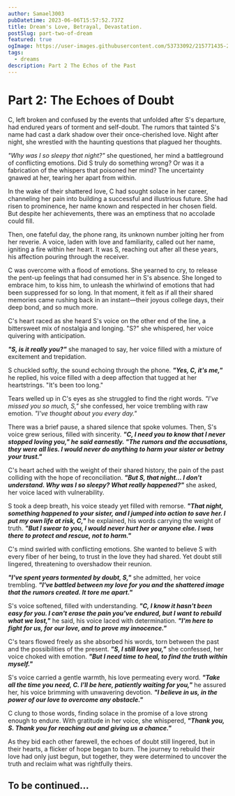 ```yaml
---
author: Samael3003
pubDatetime: 2023-06-06T15:57:52.737Z
title: Dream's Love, Betrayal, Devastation.
postSlug: part-two-of-dream
featured: true
ogImage: https://user-images.githubusercontent.com/53733092/215771435-25408246-2309-4f8b-a781-1f3d93bdf0ec.png
tags:
  - dreams
description: Part 2 The Echos of the Past
---
```


# Part 2: The Echoes of Doubt

C, left broken and confused by the events that unfolded after S's departure, had endured years of torment and self-doubt. The rumors that tainted S's name had cast a dark shadow over their once-cherished love. Night after night, she wrestled with the haunting questions that plagued her thoughts.

_"Why was I so sleepy that night?"_ she questioned, her mind a battleground of conflicting emotions. Did S truly do something wrong? Or was it a fabrication of the whispers that poisoned her mind? The uncertainty gnawed at her, tearing her apart from within.

In the wake of their shattered love, C had sought solace in her career, channeling her pain into building a successful and illustrious future. She had risen to prominence, her name known and respected in her chosen field. But despite her achievements, there was an emptiness that no accolade could fill.

Then, one fateful day, the phone rang, its unknown number jolting her from her reverie. A voice, laden with love and familiarity, called out her name, igniting a fire within her heart. It was S, reaching out after all these years, his affection pouring through the receiver.

C was overcome with a flood of emotions. She yearned to cry, to release the pent-up feelings that had consumed her in S's absence. She longed to embrace him, to kiss him, to unleash the whirlwind of emotions that had been suppressed for so long. In that moment, it felt as if all their shared memories came rushing back in an instant—their joyous college days, their deep bond, and so much more.


C's heart raced as she heard S's voice on the other end of the line, a bittersweet mix of nostalgia and longing. "S?" she whispered, her voice quivering with anticipation.

**_"S, is it really you?"_** she managed to say, her voice filled with a mixture of excitement and trepidation.

S chuckled softly, the sound echoing through the phone. **_"Yes, C, it's me,"_** he replied, his voice filled with a deep affection that tugged at her heartstrings. "It's been too long."

Tears welled up in C's eyes as she struggled to find the right words. _"I've missed you so much, S,"_ she confessed, her voice trembling with raw emotion. _"I've thought about you every day."_

There was a brief pause, a shared silence that spoke volumes. Then, S's voice grew serious, filled with sincerity. **_"C, I need you to know that I never stopped loving you," he said earnestly. "The rumors and the accusations, they were all lies. I would never do anything to harm your sister or betray your trust."_**

C's heart ached with the weight of their shared history, the pain of the past colliding with the hope of reconciliation. **_"But S, that night... I don't understand. Why was I so sleepy? What really happened?"_** she asked, her voice laced with vulnerability.

S took a deep breath, his voice steady yet filled with remorse. **_"That night, something happened to your sister, and I jumped into action to save her. I put my own life at risk, C,"_** he explained, his words carrying the weight of truth. **_"But I swear to you, I would never hurt her or anyone else. I was there to protect and rescue, not to harm."_**

C's mind swirled with conflicting emotions. She wanted to believe S with every fiber of her being, to trust in the love they had shared. Yet doubt still lingered, threatening to overshadow their reunion.

**_"I've spent years tormented by doubt, S,"_** she admitted, her voice trembling. **_"I've battled between my love for you and the shattered image that the rumors created. It tore me apart."_**

S's voice softened, filled with understanding. **_"C, I know it hasn't been easy for you. I can't erase the pain you've endured, but I want to rebuild what we lost,"_** he said, his voice laced with determination. **_"I'm here to fight for us, for our love, and to prove my innocence."_**

C's tears flowed freely as she absorbed his words, torn between the past and the possibilities of the present. **_"S, I still love you,"_** she confessed, her voice choked with emotion. _**"But I need time to heal, to find the truth within myself."**_

S's voice carried a gentle warmth, his love permeating every word. _**"Take all the time you need, C. I'll be here, patiently waiting for you,"**_ he assured her, his voice brimming with unwavering devotion. _**"I believe in us, in the power of our love to overcome any obstacle."**_

C clung to those words, finding solace in the promise of a love strong enough to endure. With gratitude in her voice, she whispered, **_"Thank you, S. Thank you for reaching out and giving us a chance."_**

As they bid each other farewell, the echoes of doubt still lingered, but in their hearts, a flicker of hope began to burn. The journey to rebuild their love had only just begun, but together, they were determined to uncover the truth and reclaim what was rightfully theirs.

## To be continued...


